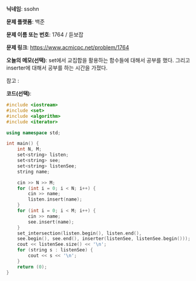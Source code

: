 **닉네임**: ssohn

**문제 플랫폼**: 백준

**문제 이름 또는 번호**:  1764 / 듣보잡

**문제 링크**: https://www.acmicpc.net/problem/1764

**오늘의 메모(선택)**: set에서 교집합을 활용하는 함수들에 대해서 공부를 했다. 그리고 inserter에 대해서 공부를 하는 시간을 가졌다.

참고 :

**코드(선택)**:

```c++
#include <iostream>
#include <set>
#include <algorithm>
#include <iterator>

using namespace std;

int main() {
	int N, M;
	set<string> listen;
	set<string> see;
	set<string> listenSee;
	string name;

	cin >> N >> M;
	for (int i = 0; i < N; i++) {
		cin >> name;
		listen.insert(name);
	}
	for (int i = 0; i < M; i++) {
		cin >> name;
		see.insert(name);
	}
	set_intersection(listen.begin(), listen.end(), 
	see.begin(), see.end(), inserter(listenSee, listenSee.begin()));
	cout << listenSee.size() << '\n';
	for (string s : listenSee) {
		cout << s << '\n';
	}
	return (0);
}

```
